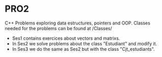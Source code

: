 # PRO2
C++ Problems exploring data estructures, pointers and OOP.   Classes needed for the problems can be found at 
 /Classes/
-  Ses1 contains exercices about vectors and matrixs.
-  In Ses2 we solve problems about the class "Estudiant" and modify it.
-  In Ses3 we do the same as Ses2 but with the class "Cjt_estudiants".
